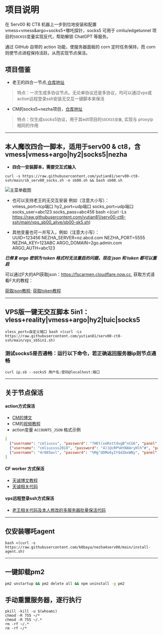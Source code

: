 # 项目说明
在 Serv00 和 CT8 机器上一步到位地安装和配置 vmess+vmess&argo+socks5+哪吒探针，socks5 可用于 cmliu/edgetunnel 项目的`SOCKS5`变量实现反代，帮助解锁 ChatGPT 等服务。

通过 GitHub 自带的 action 功能，使服务器面板的 corn 定时任务保持，而 corn 则使节点进程保持活跃，从而实现节点保活。

## 项目借鉴
- 老王的四合一节点,[仓库地址](https://github.com/eooce/Sing-box)  
> 特点：一次生成多协议节点。无论单协议还是多协议，均可以通过vps或action远程登录ssh安装无交互一键脚本来保活

- CM的socks5+nezha项目，[仓库地址](https://github.com/cmliu/socks5-for-serv00)
> 特点：仅生成socks5协议，用于其edt项目的`SOCKS5变量`, 实现与 proxyip 相同的作用

----

## 本人魔改四合一脚本，适用于serv00 & ct8，含vmess|vmess+argo|hy2|socks5|nezha

- **四合一安装脚本，需要交互式输入**
```
curl -s https://raw.githubusercontent.com/yutian81/serv00-ct8-ssh/main/sb_serv00_socks.sh -o sb00.sh && bash sb00.sh  
```
![主菜单截图](https://fastly.jsdelivr.net/gh/yutian81/yutian81.github.io@master/assets/images/17258552404381725855239743.png)

- 也可以支持老王的无交互安装
例如（注意大小写）：  
vmess_port=tcp端口 hy2_port=udp端口 socks_port=udp端口 socks_user=abc123 socks_pass=abc456 bash <(curl -Ls https://raw.githubusercontent.com/yutian81/serv00-ct8-ssh/main/vps_sb00_alive/sb00-sk5.sh)

- 其他变量也可一并写入，例如（注意大小写）：  
UUID=123456 NEZHA_SERVER=nz.abcd.com NEZHA_PORT=5555 NEZHA_KEY=123ABC ARGO_DOMAIN=2go.admin.com ARGO_AUTH=abc123

***已修复 argo 密钥为 token 格式时无法重启的问题，现在 json 和 token 都可以重启***

可以通过F大的API获取json：https://fscarmen.cloudflare.now.cc, 获取方式请看F大的教程：

[获取json教程](https://github.com/fscarmen/ArgoX?tab=readme-ov-file#argo-json-%E7%9A%84%E8%8E%B7%E5%8F%96); [获取token教程](https://github.com/fscarmen/ArgoX?tab=readme-ov-file#argo-token-%E7%9A%84%E8%8E%B7%E5%8F%96)

----

## VPS版一键无交互脚本 5in1：vless+reality|vmess+argo|hy2|tuic|socks5
```
vless_port=自定义端口 bash <(curl -Ls https://raw.githubusercontent.com/yutian81/serv00-ct8-ssh/main/vps_sb5in1.sh)
```

### 测试socks5是否通畅：运行以下命令，若正确返回服务器ip则节点通畅
```
curl ip.sb --socks5 用户名:密码@localhost:端口
```
----

## 关于节点保活
#### action方式保活
- [CM的博文](https://blog.cmliussss.com/p/Serv00-Socks5/#%E6%AD%A5%E9%AA%A44-%E5%BC%80%E5%90%AFGithub-Actions%E4%BF%9D%E6%B4%BB)
- CM的[视频教程](https://youtu.be/L6gPyyD3dUw)
- action变量 `ACCOUNTS_JSON` 格式示例
```json
[
  {"username": "cmliusss", "password": "7HEt(xeRxttdvgB^nCU6", "panel": "panel4.serv00.com", "ssh": "s4.serv00.com"},
  {"username": "cmliussss2018", "password": "4))@cRP%HtN8AryHlh^#", "panel": "panel7.serv00.com", "ssh": "s7.serv00.com"},
  {"username": "4r885wvl", "password": "%Mg^dDMo6yIY$dZmxWNy", "panel": "panel.ct8.pl", "ssh": "s1.ct8.pl"}
]
```

#### CF worker 方式保活
- [天诚博文教程](https://linux.do/t/topic/181957)
- [天诚相关代码](https://github.com/yutian81/serv00-ct8-ssh/tree/main/cf-sb00-alive)

#### vps远程登录ssh方式保活
- [老王相关代码及本人修改的多服务器批量保活代码](https://github.com/yutian81/serv00-ct8-ssh/tree/main/vps_sb00_alive)

----

## 仅安装哪吒agent
```
bash <(curl -s https://raw.githubusercontent.com/k0baya/nezha4serv00/main/install-agent.sh)
```

----

## 一键卸载pm2
```bash
pm2 unstartup && pm2 delete all && npm uninstall -g pm2
```
## 手动重置服务器，逐行执行
```
pkill -kill -u $(whoami)
chmod -R 755 ~/*
chmod -R 755 ~/.*
rm -rf ~/.*
rm -rf ~/*
```
